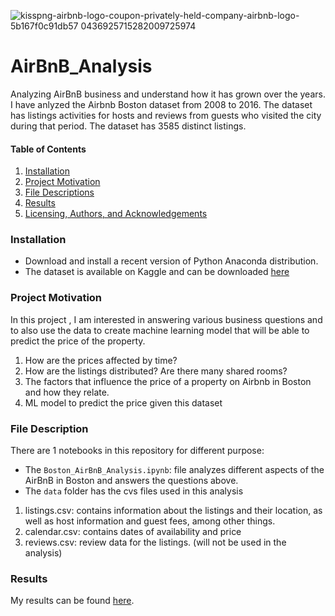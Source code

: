 

![kisspng-airbnb-logo-coupon-privately-held-company-airbnb-logo-5b167f0c91db57 0436925715282009725974](https://user-images.githubusercontent.com/38785783/138585739-45b7c95e-069c-4d58-a194-149eebf1492f.png)


# AirBnB_Analysis
Analyzing  AirBnB business and understand how it has grown over the years. I have anlyzed the Airbnb Boston dataset from 2008 to 2016. The dataset has listings activities for hosts and reviews from guests who visited the city during that period. The dataset has 3585 distinct listings.


#### Table of Contents

1. [Installation](#installation)
2. [Project Motivation](#motivation)
3. [File Descriptions](#files)
4. [Results](#results)
5. [Licensing, Authors, and Acknowledgements](#licensing)

### Installation <a name="installation"></a>
- Download and install a recent version of Python Anaconda distribution.
- The dataset is available on Kaggle and can be downloaded [here](https://www.kaggle.com/airbnb/boston)

### Project Motivation <a name="motivation"></a>

In this project , I am interested in answering various business questions and to also use the data to create machine learning model that will be able to predict the price of the property.

1. How are the prices affected by time?
2. How are the listings distributed? Are there many shared rooms?
3. The factors that influence the price of a property on Airbnb in Boston and how they relate.
4. ML model to predict the price given this dataset

### File Description <a name="files"></a>

There are 1 notebooks in this repository for different purpose:
- The `Boston_AirBnB_Analysis.ipynb`: file analyzes different aspects of the AirBnB in Boston and answers the questions above.
- The `data` folder has the cvs files used in this analysis
1. listings.csv: contains information about the listings and their location, as well as host information and guest fees, among other things.
2. calendar.csv: contains dates of availability and price
3. reviews.csv: review data for the listings. (will not be used in the analysis)
  

### Results <a name="results"></a>

My results can be found [here]().  

